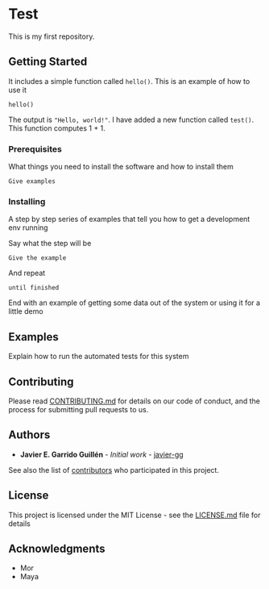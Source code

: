 # Test
This is my first repository.


## Getting Started
It includes a simple function called ``hello()``. This is an example of how to use it
```{r}
hello()
```

The output is ``"Hello, world!"``. I have added a new function called ``test()``. This function computes 1 + 1.

### Prerequisites
What things you need to install the software and how to install them

```
Give examples
```

### Installing
A step by step series of examples that tell you how to get a development env running

Say what the step will be

```
Give the example
```

And repeat

```
until finished
```

End with an example of getting some data out of the system or using it for a little demo


## Examples
Explain how to run the automated tests for this system


## Contributing
Please read [CONTRIBUTING.md](https://gist.github.com/PurpleBooth/b24679402957c63ec426) for details on our code of conduct, and the process for submitting pull requests to us.


<!---
## Versioning
We use [SemVer](http://semver.org/) for versioning. For the versions available, see the [tags on this repository](https://github.com/your/project/tags). 
-->

## Authors
* **Javier E. Garrido Guillén** - *Initial work* - [javier-gg](https://github.com/javier-gg)

See also the list of [contributors](https://github.com/your/project/contributors) who participated in this project.

## License
This project is licensed under the MIT License - see the [LICENSE.md](LICENSE.md) file for details

## Acknowledgments
* Mor
* Maya
